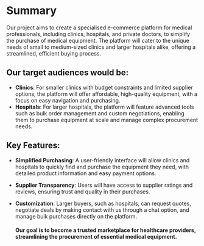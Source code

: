 # Summary

Our project aims to create a specialised e-commerce platform for medical professionals, including clinics, hospitals, and private doctors, to simplify the purchase of medical equipment. The platform will cater to the unique needs of small to medium-sized clinics and larger hospitals alike, offering a streamlined, efficient buying process.

## Our target audiences would be:

- **Clinics**: For smaller clinics with budget constraints and limited supplier options, the platform will offer affordable, high-quality equipment, with a focus on easy navigation and purchasing.
- **Hospitals**: For larger hospitals, the platform will feature advanced tools such as bulk order management and custom negotiations, enabling them to purchase equipment at scale and manage complex procurement needs.

## Key Features:

- **Simplified Purchasing**: A user-friendly interface will allow clinics and hospitals to quickly find and purchase the equipment they need, with detailed product information and easy payment options.
- **Supplier Transparency**: Users will have access to supplier ratings and reviews, ensuring trust and quality in their purchases.
- **Customization**: Larger buyers, such as hospitals, can request quotes, negotiate deals by making contact with us through a chat option, and manage bulk purchases directly on the platform.

  #### Our goal is to become a trusted marketplace for healthcare providers, streamlining the procurement of essential medical equipment.
